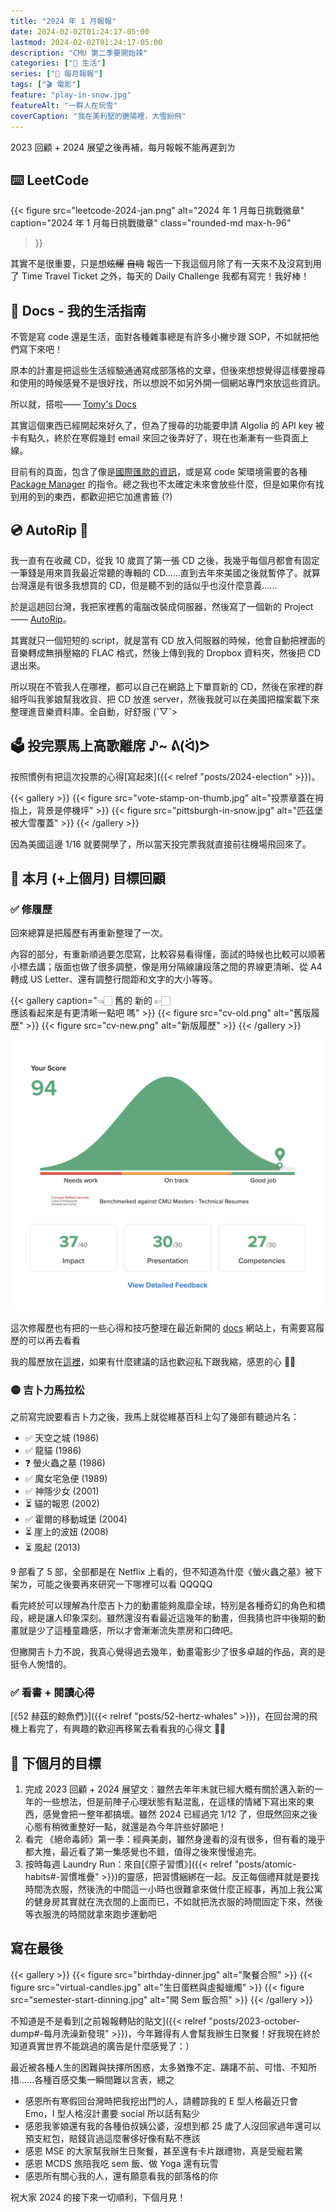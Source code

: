 ```yaml
---
title: "2024 年 1 月報報"
date: 2024-02-02T01:24:17-05:00
lastmod: 2024-02-02T01:24:17-05:00
description: "CMU 第二季要開始辣"
categories: ["🍫 生活"]
series: ["📰 每月報報"]
tags: ["🎬 電影"]
feature: "play-in-snow.jpg"
featureAlt: "一群人在玩雪"
coverCaption: "我在美利堅的艷陽裡，大雪紛飛"
---
```


2023 回顧 + 2024 展望之後再補，每月報報不能再遲到ㄌ

## ⌨️ LeetCode

{{< figure
    src="leetcode-2024-jan.png"
    alt="2024 年 1 月每日挑戰徽章"
    caption="2024 年 1 月每日挑戰徽章"
    class="rounded-md max-h-96"
>}}

其實不是很重要，只是想~~炫耀~~ ~~自嗨~~ 報告一下我這個月除了有一天來不及沒寫到用了 Time Travel Ticket 之外，每天的 Daily Challenge 我都有寫完！我好棒！

## 📑 Docs - 我的生活指南

不管是寫 code 還是生活，面對各種雜事總是有許多小撇步跟 SOP，不如就把他們寫下來吧！

原本的計畫是把這些生活經驗通通寫成部落格的文章，但後來想想覺得這樣要搜尋和使用的時候感覺不是很好找，所以想說不如另外開一個網站專門來放這些資訊。

所以就，搭啦—— [Tomy's Docs](https://docs.tomy.me)

其實這個東西已經開起來好久了，但為了搜尋的功能要申請 Algolia 的 API key 被卡有點久，終於在寒假幾封 email 來回之後弄好了，現在也漸漸有一些頁面上線。

目前有的頁面，包含了像是[國際匯款的資訊](https://docs.tomy.me/misc/finance/international-wire)，或是寫 code 架環境需要的各種 [Package Manager](https://docs.tomy.me/package-managers/glossary/) 的指令。總之我也不太確定未來會放些什麼，但是如果你有找到用的到的東西，都歡迎把它加進書籤 (?)

## 💿 AutoRip 📀

我一直有在收藏 CD，從我 10 歲買了第一張 CD 之後，我幾乎每個月都會有固定一筆錢是用來買我最近常聽的專輯的 CD......直到去年來美國之後就暫停了。就算台灣還是有很多我想買的 CD，但是聽不到的話似乎也沒什麼意義......

於是這趟回台灣，我把家裡舊的電腦改裝成伺服器，然後寫了一個新的 Project —— [AutoRip](https://github.com/tomy0000000/autorip)。

其實就只一個短短的 script，就是當有 CD 放入伺服器的時候，他會自動把裡面的音樂轉成無損壓縮的 FLAC 格式，然後上傳到我的 Dropbox 資料夾，然後把 CD 退出來。

所以現在不管我人在哪裡，都可以自己在網路上下單買新的 CD，然後在家裡的群組呼叫我爹娘幫我收貨、把 CD 放進 server，然後我就可以在美國把檔案載下來整理進音樂資料庫。全自動，好舒服 (˘▽˘>

## 🗳️ 投完票馬上高歌離席 ♪~ ᕕ(ᐛ)ᕗ

按照慣例有把這次投票的心得[寫起來]({{< relref "posts/2024-election" >}})。

{{< gallery >}}
{{< figure src="vote-stamp-on-thumb.jpg" alt="投票章蓋在拇指上，背景是停機坪" >}}
{{< figure src="pittsburgh-in-snow.jpg" alt="匹茲堡被大雪覆蓋" >}}
{{< /gallery >}}

因為美國這邊 1/16 就要開學了，所以當天投完票我就直接前往機場飛回來了。

## 🎯 本月 (+上個月) 目標回顧

### ✅ 修履歷

回來總算是把履歷有再重新整理了一次。

內容的部分，有重新順過要怎麼寫，比較容易看得懂，面試的時候也比較可以順著小標去講；版面也做了很多調整，像是用分隔線讓段落之間的界線更清晰、從 A4 轉成 US Letter、還有調整行間距和文字的大小等等。

{{< gallery caption="👈🏻 舊的 新的 👉🏻<br>應該看起來是有更清晰一點吧 嗎" >}}
{{< figure src="cv-old.png" alt="舊版履歷" >}}
{{< figure src="cv-new.png" alt="新版履歷" >}}
{{< /gallery >}}

![VMock 履歷評分截圖：94 分](cv-vmock.png "最後丟到 VMock 上的分數高達 94 分呢：）")

這次修履歷也有把的一些心得和技巧整理在最近新開的 [docs](https://docs.tomy.me/misc/resume) 網站上，有需要寫履歷的可以再去看看

我的履歷放在[這裡](https://cv.tomy.me)，如果有什麼建議的話也歡迎私下跟我縮，感恩的心 🫶🏻

### 🟡 吉卜力馬拉松

之前寫完說要看吉卜力之後，我馬上就從維基百科上勾了幾部有聽過片名：

- ✅ 天空之城 (1986)
- ✅ 龍貓 (1986)
- ❓ 螢火蟲之墓 (1986)
- ✅ 魔女宅急便 (1989)
- ✅ 神隱少女 (2001)
- ⏳ 貓的報恩 (2002)
- ✅ 霍爾的移動城堡 (2004)
- ⏳ 崖上的波妞 (2008)
- ⏳ 風起 (2013)

9 部看了 5 部，全部都是在 Netflix 上看的，但不知道為什麼《螢火蟲之墓》被下架ㄌ，可能之後要再來研究一下哪裡可以看 QQQQQ

看完終於可以理解為什麼吉卜力的動畫能夠風靡全球，特別是各種奇幻的角色和橋段，總是讓人印象深刻。雖然還沒有看最近這幾年的動畫，但我猜也許中後期的動畫就是少了這種童趣感，所以才會漸漸流失票房和口碑吧。

但撇開吉卜力不說，我真心覺得過去幾年，動畫電影少了很多卓越的作品，真的是挺令人惋惜的。

### ✅ 看書 + 閱讀心得

[《52 赫茲的鯨魚們》]({{< relref "posts/52-hertz-whales" >}})，在回台灣的飛機上看完了，有興趣的歡迎再移駕去看看我的心得文 🫶🏻

## 🎯 下個月的目標

1. 完成 2023 回顧 + 2024 展望文：雖然去年年末就已經大概有關於邁入新的一年的一些想法，但是前陣子心理狀態有點混亂，在這樣的情緒下寫出來的東西，感覺會把一整年都搞壞。雖然 2024 已經過完 1/12 了，但既然回來之後心態有稍微重整好一點，就還是為今年許些好願吧！
2. 看完 《絕命毒師》第一季：經典美劇，雖然身邊看的沒有很多，但有看的幾乎都大推，最近看了第一集感覺也不錯，值得之後來慢慢追完。
3. 按時每週 Laundry Run：來自[《原子習慣》]({{< relref "posts/atomic-habits#-習慣堆疊" >}})的靈感，把習慣綑綁在一起。反正每個禮拜就是要找時間洗衣服，然後洗的中間這一小時也很難拿來做什麼正經事，再加上我公寓的健身房其實就在洗衣間的上面而已，不如就把洗衣服的時間固定下來，然後等衣服洗的時間就拿來跑步運動吧

## 寫在最後

{{< gallery >}}
{{< figure src="birthday-dinner.jpg" alt="聚餐合照" >}}
{{< figure src="virtual-candles.jpg" alt="生日蛋糕與虛擬蠟燭" >}}
{{< figure src="semester-start-dinning.jpg" alt="開 Sem 飯合照" >}}
{{< /gallery >}}

不知道是不是看到[之前報報轉貼的貼文]({{< relref "posts/2023-october-dump#-每月洗澡新發現" >}})，今年難得有人會幫我辦生日聚餐！好我現在終於知道真實世界不能跳過的廣告是什麼感覺了：）

最近被各種人生的困難與抉擇所困惑，太多猶豫不定、躊躇不前、可惜、不知所措......各種百感交集一瞬間難以言表，總之

- 感恩所有寒假回台灣時把我挖出門的人，請體諒我的 E 型人格最近只會 Emo，I 型人格沒計畫要 social 所以話有點少
- 感恩我爹娘還有我的各種伯叔姨公婆，沒想到都 25 歲了人沒回家過年還可以預支紅包，賠錢貨過這麼奢侈好像有點不應該
- 感恩 MSE 的大家幫我辦生日聚餐，甚至還有卡片跟禮物，真是受寵若驚
- 感恩 MCDS 旅陪我吃 sem 飯、做 Yoga 還有玩雪
- 感恩所有關心我的人，還有願意看我的部落格的你

祝大家 2024 的接下來一切順利，下個月見！
